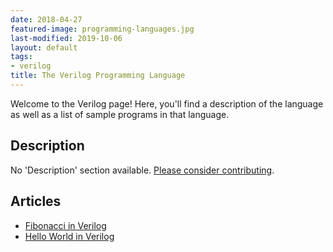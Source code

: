 ```yaml
---
date: 2018-04-27
featured-image: programming-languages.jpg
last-modified: 2019-10-06
layout: default
tags:
- verilog
title: The Verilog Programming Language
---
```


Welcome to the Verilog page! Here, you'll find a description of the language as well as a list of sample programs in that language.

## Description

No 'Description' section available. [Please consider contributing](https://github.com/TheRenegadeCoder/sample-programs-website).

## Articles

- [Fibonacci in Verilog](https://sampleprograms.io/projects/fibonacci/verilog)
- [Hello World in Verilog](https://sampleprograms.io/projects/hello-world/verilog)